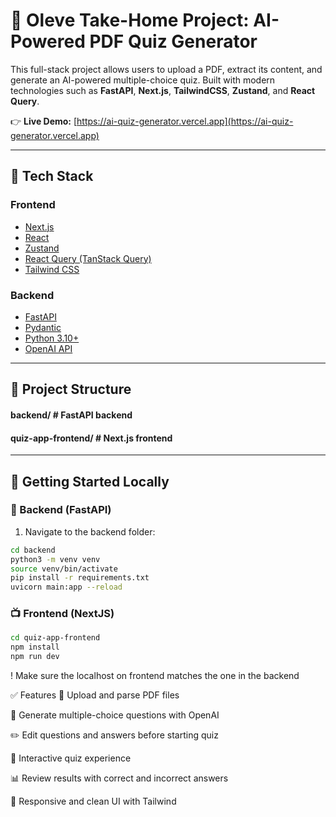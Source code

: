 # 🧠 Oleve Take-Home Project: AI-Powered PDF Quiz Generator

This full-stack project allows users to upload a PDF, extract its content, and generate an AI-powered multiple-choice quiz. Built with modern technologies such as **FastAPI**, **Next.js**, **TailwindCSS**, **Zustand**, and **React Query**.

👉 **Live Demo:** [https://ai-quiz-generator.vercel.app](https://ai-quiz-generator.vercel.app)

---

## 🧰 Tech Stack

### Frontend

- [Next.js](https://nextjs.org/)
- [React](https://react.dev/)
- [Zustand](https://github.com/pmndrs/zustand)
- [React Query (TanStack Query)](https://tanstack.com/query/latest)
- [Tailwind CSS](https://tailwindcss.com/)

### Backend

- [FastAPI](https://fastapi.tiangolo.com/)
- [Pydantic](https://docs.pydantic.dev/)
- [Python 3.10+](https://www.python.org/)
- [OpenAI API](https://platform.openai.com/docs/api-reference)

---

## 📂 Project Structure

#### backend/ # FastAPI backend
#### quiz-app-frontend/ # Next.js frontend

---

## 🚀 Getting Started Locally

### 🔧 Backend (FastAPI)

1. Navigate to the backend folder:

```bash
cd backend
python3 -m venv venv
source venv/bin/activate
pip install -r requirements.txt
uvicorn main:app --reload
```

### 📺 Frontend (NextJS)

```bash
cd quiz-app-frontend
npm install
npm run dev
```

! Make sure the localhost on frontend matches the one in the backend

✅ Features
  🧾 Upload and parse PDF files

  🤖 Generate multiple-choice questions with OpenAI

  ✏️ Edit questions and answers before starting quiz

  🎯 Interactive quiz experience

  📊 Review results with correct and incorrect answers

  📱 Responsive and clean UI with Tailwind